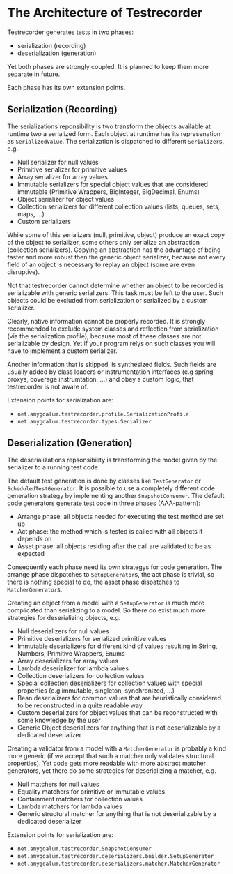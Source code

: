 The Architecture of Testrecorder
================================

Testrecorder generates tests in two phases:

* serialization (recording)
* deserialization (generation)

Yet both phases are strongly coupled. It is planned to keep them more separate in future.

Each phase has its own extension points.

## Serialization (Recording)

The serializations reponsibility is two transform the objects available at runtime two a serialized form. Each object at runtime has its represenation as `SerializedValue`. The serialization is dispatched to different `Serializer`s, e.g.

* Null serializer for null values
* Primitive serializer for primitive values
* Array serializer for array values
* Immutable serializers for special object values that are considered immutable (Primitive Wrappers, BigInteger, BigDecimal, Enums)
* Object serializer for object values
* Collection serializers for different collection values (lists, queues, sets, maps, ...)
* Custom serializers

While some of this serializers (null, primitive, object) produce an exact copy of the object to serializer, some others only serialize an abstraction (collection serializers). Copying an abstraction has the advantage of being faster and more robust then the generic object serializer, because not every field of an object is necessary to replay an object (some are even disruptive).

Not that testrecorder cannot determine whether an object to be recorded is serializable with generic serializers. This task must be left to the user. Such objects could be excluded from serialization or serialized by a custom serializer.  

Clearly, native information cannot be properly recorded. It is strongly recommended to exclude system classes and reflection from serialization (via the serialization profile), because most of these classes are not serializable by design. Yet if your program relys on such classes you will have to implement a custom serializer.

Another information that is skipped, is synthesized fields. Such fields are usually added by class loaders or instrumentation interfaces (e.g spring proxys, coverage instrumtation, ...) and obey a custom logic, that testrecorder is not aware of. 

Extension points for serialization are:

* `net.amygdalum.testrecorder.profile.SerializationProfile`   
* `net.amygdalum.testrecorder.types.Serializer`   

## Deserialization (Generation)

The deserializations repsonsibility is transforming the model given by the serializer to a running test code.

The default test generation is done by classes like `TestGenerator` or `ScheduledTestGenerator`. It is possible to use a completely different code generation strategy by implementing another `SnapshotConsumer`. The default code generators generate test code in three phases (AAA-pattern):

- Arrange phase: all objects needed for executing the test method are set up
- Act phase: the method which is tested is called with all objects it depends on
- Asset phase: all objects residing after the call are validated to be as expected

Consequently each phase need its own strategys for code generation. The arrange phase dispatches to `SetupGenerator`s, the act phase is trivial, so there is nothing special to do, the asset phase dispatches to `MatcherGenerator`s.

Creating an object from a model with a `SetupGenerator`  is much more complicated than serializing to a model. So there do exist much more strategies for deserializing objects, e.g.

* Null deserializers for null values
* Primitive deserializers for serialized primitive values
* Immutable deserializers for different kind of values resulting in String, Numbers, Primitive Wrappers, Enums
* Array deserializers for array values
* Lambda deserializer for lambda values
* Collection deserializers for collection values
* Special collection deserializers for collection values with special properties (e.g immutable, singleton, synchronized, ...)
* Bean deserializers for common values that are heuristically considered to be reconstructed in a quite readable way
* Custom deserializers for object values that can be reconstructed with some knowledge by the user
* Generic Object deserializers for anything that is not deserializable by a dedicated deserializer

Creating a validator from a model with a `MatcherGenerator` is probably a kind more generic (if we accept that such a matcher only validates structural properties). Yet code gets more readable with more abstract matcher generators, yet there do some strategies for deserializing a matcher, e.g.
* Null matchers for null values
* Equality matchers for primitive or immutable values
* Containment matchers for collection values
* Lambda matchers for lambda values
* Generic structural matcher for anything that is not deserializable by a dedicated deserializer
 
Extension points for serialization are:

* `net.amygdalum.testrecorder.SnapshotConsumer`   
* `net.amygdalum.testrecorder.deserializers.builder.SetupGenerator`   
* `net.amygdalum.testrecorder.deserializers.matcher.MatcherGenerator`   

